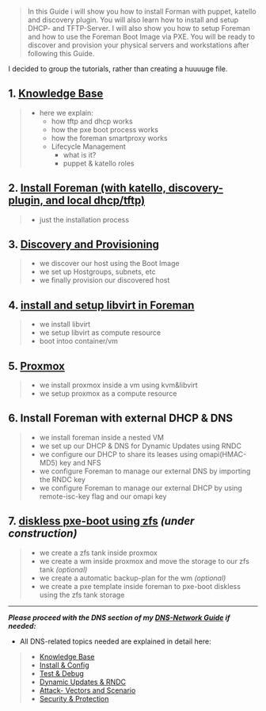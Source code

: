 > In this Guide i will show you how to install Forman with puppet, katello and discovery plugin.
> You will also learn how to install and setup DHCP- and TFTP-Server.
> I will also show you how to setup Foreman and how to use the Foreman Boot Image via PXE.
> You will be ready to discover and provision your physical servers and workstations after following this Guide.

I decided to group the tutorials, rather than creating a huuuuge file.
 
## 1. [Knowledge Base](https://ji-podhead.github.io/RHEL_9_Foreman_Guide/knowledge%20base)

> - here we explain:
>	  -  how tftp and dhcp works 
>   -  how the pxe boot process works
>	  -  how the foreman smartproxy works
>   -  Lifecycle Management
>      - what is it?
>      - puppet & katello roles

## 2. [Install Foreman (with katello, discovery-plugin, and local dhcp/tftp)](https://ji-podhead.github.io/RHEL_9_Foreman_Guide/installation%20(katello%2Cdiscovery%2Cdhcp%2Ctftp))
> - just the installation process

## 3. [Discovery and Provisioning](https://ji-podhead.github.io/RHEL_9_Foreman_Guide/discovery%20and%20provisioning)
> - we discover our host using the Boot Image
> - we set up Hostgroups, subnets, etc
> - we finally provision our discovered host

## 4. [install and setup libvirt in Foreman](https://ji-podhead.github.io/RHEL_9_Foreman_Guide/libvirt)
> - we install libvirt
> - we setup libvirt as compute resource
> - boot intoo container/vm

## 5. [Proxmox](https://ji-podhead.github.io/RHEL_9_Foreman_Guide/proxmox)
>  - we install proxmox inside a vm using kvm&libvirt 
>  - we setup proxmox as a compute resource
## 6. Install Foreman with external DHCP & DNS
>  - we install foreman inside a nested VM
>  - we set up our DHCP & DNS for Dynamic Updates using RNDC 
>  - we configure our DHCP to share its leases using omapi(HMAC-MD5) key and NFS
>  - we configure Foreman to manage our external DNS by importing the RNDC key
>  - we configure Foreman to manage our external DHCP by using remote-isc-key flag and our omapi key   
## 7. [diskless pxe-boot using zfs](https://ji-podhead.github.io/RHEL_9_Foreman_Guide/diskless_pxe_using_zfs) *(under construction)*
> - we create a zfs tank inside proxmox
> - we create a wm inside proxmox and move the storage to our zfs tank *(optional)*
> - we create a automatic backup-plan for the wm *(optional)*
> - we create a pxe template inside foreman to pxe-boot diskless using the zfs tank storage 

---

 ***Please proceed with the DNS section of my [DNS-Network Guide](https://ji-podhead.github.io/Network-Guides/DNS/install/) if needed:***
 
- All DNS-related topics needed are explained in detail here:
> - [Knowledge Base ](https://ji-podhead.github.io/Network-Guides/DNS/Knowledge%20Base)
> - [Install & Config](https://ji-podhead.github.io/Network-Guides/DNS/install)
> - [Test & Debug](https://ji-podhead.github.io/Network-Guides/DNS/testAndDebug)
> - [Dynamic Updates & RNDC](https://ji-podhead.github.io/Network-Guides/DNS/Dynmaic_Updates_%26_RNDC)
> - [Attack- Vectors and Scenario](https://ji-podhead.github.io/Network-Guides/DNS/attackVectorsAndScenario)
> - [Security & Protection](https://ji-podhead.github.io/Network-Guides/DNS/protection)

